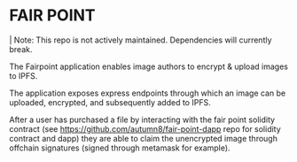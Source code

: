 # FAIR POINT

| Note: This repo is not actively maintained. Dependencies will currently break.

The Fairpoint application enables image authors to encrypt & upload images to IPFS.

The application exposes express endpoints through which an image can be uploaded, encrypted, and subsequently added to IPFS. 

After a user has purchased a file by interacting with the fair point solidity contract (see https://github.com/autumn8/fair-point-dapp repo for solidity contract and dapp) they are able to claim the unencrypted image through offchain signatures (signed through metamask for example). 